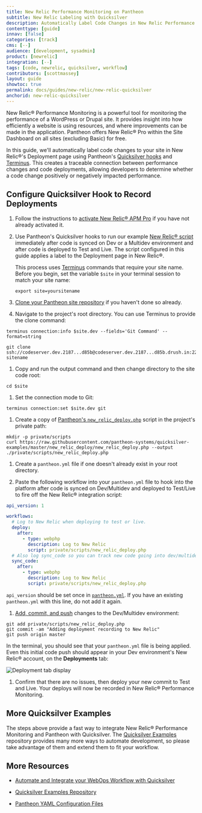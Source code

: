 ```yaml
---
title: New Relic Performance Monitoring on Pantheon
subtitle: New Relic Labeling with Quicksilver
description: Automatically Label Code Changes in New Relic Performance Monitoring using Quicksilver Hooks.
contenttype: [guide]
innav: [false]
categories: [track]
cms: [--]
audience: [development, sysadmin]
product: [newrelic]
integration: [--]
tags: [code, newrelic, quicksilver, workflow]
contributors: [scottmassey]
layout: guide
showtoc: true
permalink: docs/guides/new-relic/new-relic-quicksilver
anchorid: new-relic-quicksilver
---
```


New Relic&reg; Performance Monitoring is a powerful tool for monitoring the performance of a WordPress or Drupal site. It provides insight into how efficiently a website is using resources, and where improvements can be made in the application. Pantheon offers New Relic&reg; Pro within the Site Dashboard on all sites (excluding Basic) for free.

In this guide, we'll automatically label code changes to your site in New Relic&reg;'s Deployment page using Pantheon's [Quicksilver hooks](/guides/quicksilver/hooks) and [Terminus](/terminus). This creates a traceable connection between performance changes and code deployments, allowing developers to determine whether a code change positively or negatively impacted performance.

## Configure Quicksilver Hook to Record Deployments

1. Follow the instructions to [activate New Relic&reg; APM Pro](/guides/new-relic/activate-new-relic) if you have not already activated it.

1. Use Pantheon's Quicksilver hooks to run our example [New Relic&reg; script](https://github.com/pantheon-systems/quicksilver-examples/blob/master/new_relic_deploy/new_relic_deploy.php) immediately after code is synced on Dev or a Multidev environment and after code is deployed to Test and Live. The script configured in this guide applies a label to the Deployment page in New Relic&reg;.

    <Alert title="Variables" type="export">

    This process uses [Terminus](/terminus) commands that require your site name. Before you begin, set the variable `$site` in your terminal session to match your site name:

    ```bash{promptUser: user}
    export site=yoursitename
    ```

    </Alert>

1. [Clone your Pantheon site repository](/guides/git/git-config#clone-your-site-codebase) if you haven't done so already.

1. Navigate to the project's root directory. You can use Terminus to provide the clone command:

  ```bash{outputLines:2-3}
  terminus connection:info $site.dev --fields='Git Command' --format=string

  git clone ssh://codeserver.dev.2187...d85b@codeserver.dev.2187...d85b.drush.in:2222/~/repository.git sitename
  ```

1. Copy and run the output command and then change directory to the site code root:

  ```bash{promptUser: user}
  cd $site
  ```

1. Set the connection mode to Git:

  ```bash{promptUser: user}
  terminus connection:set $site.dev git
  ```

1. Create a copy of [Pantheon's `new_relic_deploy.php`](https://github.com/pantheon-systems/quicksilver-examples/blob/master/new_relic_deploy/) script in the project's private path:

  ``` bash{promptUser: user}
  mkdir -p private/scripts
  curl https://raw.githubusercontent.com/pantheon-systems/quicksilver-examples/master/new_relic_deploy/new_relic_deploy.php --output ./private/scripts/new_relic_deploy.php
  ```

1. Create a `pantheon.yml` file if one doesn't already exist in your root directory.

1. Paste the following workflow into your `pantheon.yml` file to hook into the platform after code is synced on Dev/Multidev and deployed to Test/Live to fire off the New Relic&reg; integration script:

  ```yaml:title=pantheon.yml
  api_version: 1

  workflows:
    # Log to New Relic when deploying to test or live.
    deploy:
      after:
        - type: webphp
          description: Log to New Relic
          script: private/scripts/new_relic_deploy.php
    # Also log sync_code so you can track new code going into dev/multidev.
    sync_code:
      after:
        - type: webphp
          description: Log to New Relic
          script: private/scripts/new_relic_deploy.php
  ```

   <Alert title="Note" type="info">

   `api_version` should be set once in [`pantheon.yml`](/pantheon-yml). If you have an existing `pantheon.yml` with this line, do not add it again.

   </Alert>

1. [Add, commit, and push](/guides/git/git-config#push-changes-to-pantheon) changes to the Dev/Multidev environment:

  ```bash{promptUser: user}
  git add private/scripts/new_relic_deploy.php
  git commit -am "Adding deployment recording to New Relic"
  git push origin master
  ```

  In the terminal, you should see that your `pantheon.yml` file is being applied. Even this initial code push should appear in your Dev environment's New Relic&reg; account, on the **Deployments** tab:

  ![Deployment tab display](../../../images/integrations/newrelic/deploy_tab.png)

1. Confirm that there are no issues, then deploy your new commit to Test and Live. Your deploys will now be recorded in New Relic&reg; Performance Monitoring.

## More Quicksilver Examples

The steps above provide a fast way to integrate New Relic&reg; Performance Monitoring and Pantheon with Quicksilver. The [Quicksilver Examples](https://github.com/pantheon-systems/quicksilver-examples) repository provides many more ways to automate development, so please take advantage of them and extend them to fit your workflow.

## More Resources

- [Automate and Integrate your WebOps Workflow with Quicksilver](/guides/quicksilver)

- [Quicksilver Examples Repository](https://github.com/pantheon-systems/quicksilver-examples)

- [Pantheon YAML Configuration Files](/pantheon-yml)
